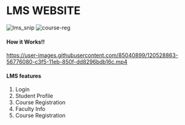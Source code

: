 # LMS WEBSITE
![lms_snip](https://user-images.githubusercontent.com/85040899/120528490-f680ba00-c3f4-11eb-8edf-bf5bf89e5e75.PNG)
![course-reg](https://user-images.githubusercontent.com/85040899/120528499-fa144100-c3f4-11eb-97da-872f1be83b65.PNG)

<h4>How it Works!!</h4>


https://user-images.githubusercontent.com/85040899/120528863-56776080-c3f5-11eb-850f-dd8296bdb16c.mp4




<h4>LMS features</h4>
<ol >
  <li>Login</li>
  <li>Student Profile</li>
  <li>Course Registration</li>
  <li>Faculty Info</li>
  <li>Course Registration</li>
  
</ol>
